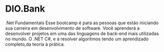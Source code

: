 # DIO.Bank


.Net Fundamentals
Esse bootcamp é para as pessoas que estão iniciando sua carreira em desenvolvimento de software.
Você aprenderá a desenvolver projetos em uma das linguagens de back-end mais utilizadas no mundo.
O .NET C#, e a resolver algoritmos tendo um aprendizado completo,da teoria à prática.
